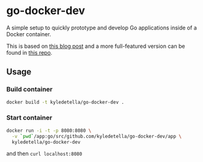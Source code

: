 # go-docker-dev

A simple setup to quickly prototype and develop Go applications inside of a Docker container.

This is based on [this blog post](https://medium.com/statuscode/golang-docker-for-development-and-production-ce3ad4e69673) and a more full-featured version can be found in [this repo](https://github.com/McMenemy/GoDoRP).

## Usage

### Build container

```bash
docker build -t kyledetella/go-docker-dev .
```

### Start container

```bash
docker run -i -t -p 8080:8080 \
  -v `pwd`/app:go/src/github.com/kyledetella/go-docker-dev/app \
  kyledetella/go-docker-dev
```

and then `curl localhost:8080`
